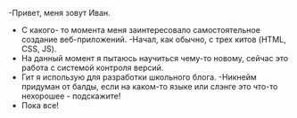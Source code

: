 -Привет, меня зовут Иван.
- С какого- то момента меня заинтересовало самостоятельное создание веб-приложений.
-Начал, как обычно, с трех китов (HTML, CSS, JS).
- На данный момент я пытаюсь научиться чему-то новому, сейчас это работа с системой контроля версий.
- Гит я использую для разработки школьного блога.
-Никнейм придуман от балды, если на каком-то языке или слэнге это что-то нехорошее - подскажите!
- Пока все!

<!---
torshering/torshering is a ✨ special ✨ repository because its `README.md` (this file) appears on your GitHub profile.
You can click the Preview link to take a look at your changes.
--->
